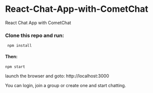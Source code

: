 # React-Chat-App-with-CometChat

React Chat App with CometChat

### Clone this repo and run:

```
 npm install
```

#### Then:

```
npm start
```

launch the browser and goto: http://localhost:3000

You can login, join a group or create one and start chatting.
